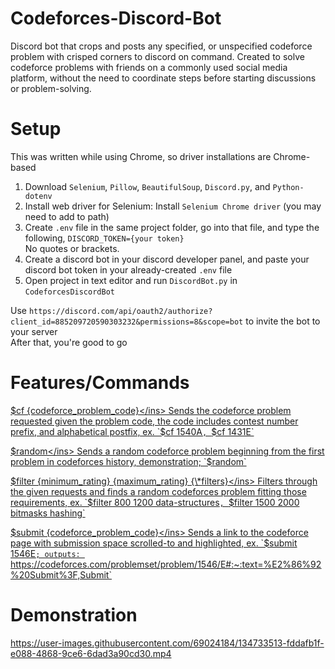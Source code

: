 # Codeforces-Discord-Bot
Discord bot that crops and posts any specified, or unspecified codeforce problem with crisped corners to discord on command. Created to solve codeforce problems with friends on a commonly used social media platform, without the need to coordinate steps before starting discussions or problem-solving.


# Setup
This was written while using Chrome, so driver installations are Chrome-based
1. Download `Selenium`, `Pillow`, `BeautifulSoup`, `Discord.py`, and `Python-dotenv`  
2. Install web driver for Selenium: Install `Selenium Chrome driver` (you may need to add to path)
3. Create `.env` file in the same project folder, go into that file, and type the following, `DISCORD_TOKEN={your token}`  
   No quotes or brackets. 
4. Create a discord bot in your discord developer panel, and paste your discord bot token in your already-created `.env` file
5. Open project in text editor and run `DiscordBot.py` in `CodeforcesDiscordBot`

Use `https://discord.com/api/oauth2/authorize?client_id=885209720590303232&permissions=8&scope=bot` to invite the bot to your server  
After that, you're good to go


# Features/Commands
<ins>$cf {codeforce_problem_code}</ins>  
Sends the codeforce problem requested given the problem code, the code includes contest number prefix, and alphabetical postfix, ex. `$cf 1540A`, `$cf 1431E`

<ins>$random</ins>  
Sends a random codeforce problem beginning from the first problem in codeforces history, demonstration; `$random`

<ins>$filter {minimum_rating} {maximum_rating} {\*filters}</ins>  
Filters through the given requests and finds a random codeforces problem fitting those requirements, ex. `$filter 800 1200 data-structures`, `$filter 1500 2000 bitmasks hashing`
 
<ins>$submit {codeforce_problem_code}</ins>  
Sends a link to the codeforce page with submission space scrolled-to and highlighted, ex. `$submit 1546E`; outputs: `https://codeforces.com/problemset/problem/1546/E#:~:text=%E2%86%92%20Submit%3F,Submit`

 
# Demonstration
https://user-images.githubusercontent.com/69024184/134733513-fddafb1f-e088-4868-9ce6-6dad3a90cd30.mp4

